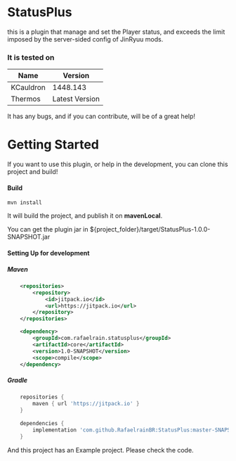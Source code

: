 # StatusPlus

this is a plugin that manage and set the Player status, and exceeds the limit imposed by the server-sided config of JinRyuu mods.

### It is tested on
| Name | Version |
| --- | --- |
| KCauldron | 1448.143 |
| Thermos | Latest Version |

It has any bugs, and if you can contribute, will be of a great help!

# Getting Started

If you want to use this plugin, or help in the development, you can clone this project and build!

#### Build
```
mvn install
```

It will build the project, and publish it on **mavenLocal**.

You can get the plugin jar in ${project_folder}/target/StatusPlus-1.0.0-SNAPSHOT.jar

#### Setting Up for development

##### Maven
```xml
    <repositories>
		<repository>
		    <id>jitpack.io</id>
		    <url>https://jitpack.io</url>
		</repository>
    </repositories>

    <dependency>
        <groupId>com.rafaelrain.statusplus</groupId>
        <artifactId>core</artifactId>
        <version>1.0-SNAPSHOT</version>
        <scope>compile</scope>
    </dependency>
```

##### Gradle
```groovy
    repositories {
	    maven { url 'https://jitpack.io' }
    }
    
    dependencies {
	    implementation 'com.github.RafaelrainBR:StatusPlus:master-SNAPSHOT'
    }
```

And this project has an Example project. Please check the code.
